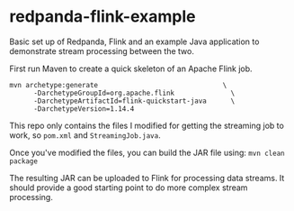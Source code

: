 # redpanda-flink-example
Basic set up of Redpanda, Flink and an example Java application to demonstrate stream processing between the two.

First run Maven to create a quick skeleton of an Apache Flink job.
```
mvn archetype:generate                               \
      -DarchetypeGroupId=org.apache.flink              \
      -DarchetypeArtifactId=flink-quickstart-java      \
      -DarchetypeVersion=1.14.4
```

This repo only contains the files I modified for getting the streaming job to work, so `pom.xml` and `StreamingJob.java`.

Once you've modified the files, you can build the JAR file using: `mvn clean package`

The resulting JAR can be uploaded to Flink for processing data streams. It should provide a good starting point to do more complex stream processing.